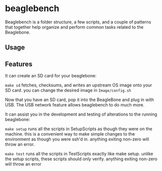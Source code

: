 # beaglebench

Beaglebench is a folder structure, a few scripts, and a couple of patterns that together help organize and perform common tasks related to the Beaglebone.

## Usage


## Features

It can create an SD card for your beaglebone:

`make sd` fetches, checksums, and writes an upstream OS image onto your SD card. you can change the desired image in `Image/config.sh`

Now that you have an SD card, pop it into the BeagleBone and plug in with USB. The USB network feature allows beaglebench to do much more.

It can assist you in the development and testing of alterations to the running beaglebone:

`make setup` runs all the scripts in SetupScripts as though they were on the machine. this is a convenient way to make simple changes to the environment as though you were ssh'd in. anything exiting non-zero will throw an error.

`make test` runs all the scripts in TestScripts exactly like make setup. unlike the setup scripts, these scripts should only verify. anything exiting non-zero will throw an error
